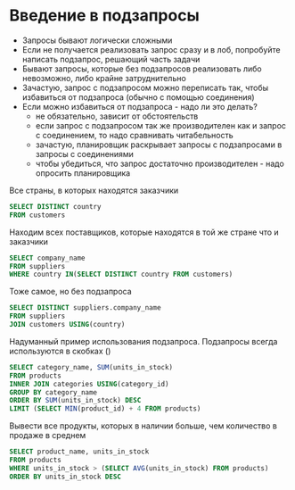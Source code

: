 # Введение в подзапросы

- Запросы бывают логически сложными
- Если не получается реализовать запрос сразу и в лоб, попробуйте написать подзапрос, решающий часть задачи
- Бывают запросы, которые без подзапросов реализовать либо невозможно, либо крайне затруднительно
- Зачастую, запрос с подзапросом можно переписать так, чтобы избавиться от подзапроса (обычно с помощью соединения)
- Если можно избавиться от подзапроса - надо ли это делать?
    - не обязательно, зависит от обстоятельств
    - если запрос с подзапросом так же производителен как и запрос с соединением, то надо сравнивать читабельность
    - зачастую, планировщик раскрывает запросы с подзапросами в запросы с соединениями
    - чтобы убедиться, что запрос достаточно производителен - надо опросить планировщика

Все страны, в которых находятся заказчики
```sql
SELECT DISTINCT country
FROM customers
```

Находим всех поставщиков, которые находятся в той же стране что и заказчики
```sql
SELECT company_name
FROM suppliers
WHERE country IN(SELECT DISTINCT country FROM customers)
```

Тоже самое, но без подзапроса
```sql
SELECT DISTINCT suppliers.company_name
FROM suppliers
JOIN customers USING(country)
```

Надуманный пример использования подзапроса. Подзапросы всегда используются в скобках ()
```sql
SELECT category_name, SUM(units_in_stock)
FROM products
INNER JOIN categories USING(category_id)
GROUP BY category_name
ORDER BY SUM(units_in_stock) DESC
LIMIT (SELECT MIN(product_id) + 4 FROM products)
```

Вывести все продукты, которых в наличии больше, чем количество в продаже в среднем
```sql
SELECT product_name, units_in_stock
FROM products
WHERE units_in_stock > (SELECT AVG(units_in_stock) FROM products)
ORDER BY units_in_stock DESC
```
